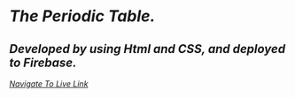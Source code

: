 # _The Periodic Table._

## *Developed by using Html and CSS, and deployed to Firebase.*

 *[Navigate To Live Link](https://the-periodic-table-assignment1.web.app/)*

